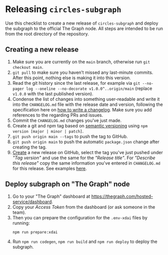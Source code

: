 # Releasing `circles-subgraph`

Use this checklist to create a new release of `circles-subgraph` and deploy the subgraph to the official The Graph node. All steps are intended to be run from the root directory of the repository.

## Creating a new release

1. Make sure you are currently on the `main` branch, otherwise run `git checkout main`.
2. `git pull` to make sure you haven’t missed any last-minute commits. After this point, nothing else is making it into this version.
3. Read the git history since the last release, for example via `git --no-pager log --oneline --no-decorate v1.0.0^..origin/main` (replace `v1.0.0` with the last published version).
4. Condense the list of changes into something user-readable and write it into the `CHANGELOG.md` file with the release date and version, following the specification here on [how to write a changelog](https://keepachangelog.com/en/1.0.0/). Make sure you add references to the regarding PRs and issues.
5. Commit the `CHANGELOG.md` changes you've just made.
6. Create a git and npm tag based on [semantic versioning](https://semver.org/) using `npm version [major | minor | patch]`.
7. `git push origin main --tags` to push the tag to GitHub.
8. `git push origin main` to push the automatic `package.json` change after creating the tag.
9. [Create](https://github.com/CirclesUBI/circles-subgraph/releases/new) a new release on GitHub, select the tag you've just pushed under _"Tag version"_ and use the same for the _"Release title"_. For _"Describe this release"_ copy the same information you've entered in `CHANGELOG.md` for this release. See examples [here](https://github.com/CirclesUBI/circles-subgraph/releases).

## Deploy subgraph on "The Graph" node

1. Go to your "The Graph" dashboard at https://thegraph.com/hosted-service/dashboard.
2. Copy your _Access Token_ from the dashboard (or ask someone in the team).
3. Then you can prepare the configuration for the `.env-xdai`  files by running:
   ```bash
   npm run prepare:xdai
   ```
4. Run `npm run codegen`, `npm run build` and `npm run deploy` to deploy the subgraph.
